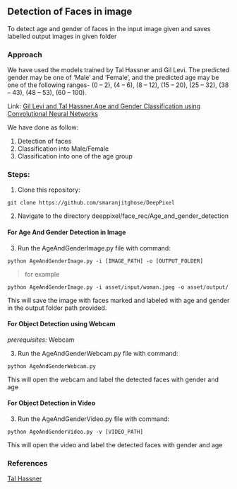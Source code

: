 ## Detection of Faces in image

To detect age and gender of faces in the input image given and saves labelled output images in given folder 

### Approach

 We have used the models trained by Tal Hassner and Gil Levi. The predicted gender may be one of ‘Male’ and ‘Female’, and the predicted age may be one of the following ranges- (0 – 2), (4 – 6), (8 – 12), (15 – 20), (25 – 32), (38 – 43), (48 – 53), (60 – 100).

Link: [Gil Levi and Tal Hassner.Age and Gender Classification using Convolutional Neural Networks](https://talhassner.github.io/home/projects/cnn_agegender/CVPR2015_CNN_AgeGenderEstimation.pdf)

We have done as follow:
1. Detection of faces
2. Classification into Male/Female
3. Classification into one of the age group

### Steps:
1) Clone this repository:
```
git clone https://github.com/smaranjitghose/DeepPixel
```

2) Navigate to the directory deeppixel/face_rec/Age_and_gender_detection


#### For Age And Gender Detection in Image

3) Run the AgeAndGenderImage.py file with command:

```
python AgeAndGenderImage.py -i [IMAGE_PATH] -o [OUTPUT_FOLDER]

```
> for example
```
python AgeAndGenderImage.py -i asset/input/woman.jpeg -o asset/output/ 
```
This will save the image with faces marked and labeled with age and gender in the output folder path provided.


#### For Object Detection using Webcam
*prerequisites:* Webcam

3) Run the AgeAndGenderWebcam.py  file with command:

```
python AgeAndGenderWebcam.py 
```

This will open the webcam and label the detected faces with gender and age

#### For Object Detection in Video

3) Run the AgeAndGenderVideo.py file with command:

```
python AgeAndGenderVideo.py -v [VIDEO_PATH]

```

This will open the video and label the detected faces with gender and age 

### References

[Tal Hassner](https://talhassner.github.io/home/publication/2015_CVPR)
